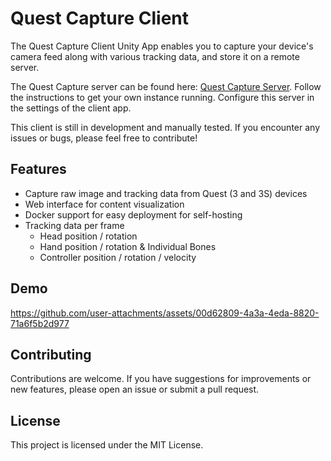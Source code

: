 # Quest Capture Client
The Quest Capture Client Unity App enables you to capture your device's camera feed along with various tracking data, and store it on a remote server.   

The Quest Capture server can be found here: [Quest Capture Server](https://github.com/stephanmitph/quest-capture-server). Follow the instructions to get your own instance running. Configure this server in the settings of the client app.

This client is still in development and manually tested. If you encounter any issues or bugs, please feel free to contribute!

## Features
- Capture raw image and tracking data from Quest (3 and 3S) devices
- Web interface for content visualization
- Docker support for easy deployment for self-hosting
- Tracking data per frame
  - Head position / rotation
  - Hand position / rotation & Individual Bones
  - Controller position / rotation / velocity

## Demo

https://github.com/user-attachments/assets/00d62809-4a3a-4eda-8820-71a6f5b2d977

## Contributing

Contributions are welcome. If you have suggestions for improvements or new features, please open an issue or submit a pull request.

## License

This project is licensed under the MIT License.

